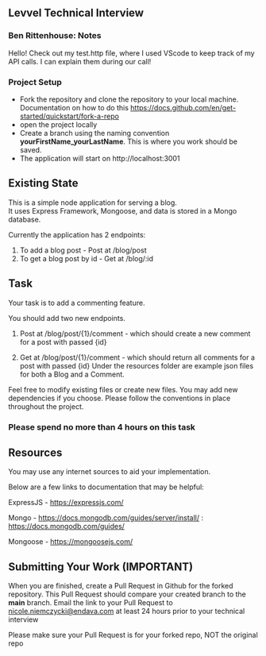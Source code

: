 ## Levvel Technical Interview ##

### Ben Rittenhouse: Notes ###

Hello! Check out my test.http file, where I used VScode to keep track of my API calls. I can explain them during our call!

### Project Setup ###
- Fork the repository and clone the repository to your local machine.  Documentation on how to do this https://docs.github.com/en/get-started/quickstart/fork-a-repo
- open the project locally
- Create a branch using the naming convention **yourFirstName_yourLastName**. This is where you work should be saved.
- The application will start on http://localhost:3001

## Existing State ##
This is a simple node application for serving a blog.<br>
It uses Express Framework, Mongoose, and data is stored in a Mongo database.

Currently the application has 2 endpoints:

1) To add a blog post - Post at /blog/post
2) To get a blog post by id - Get at /blog/:id

## Task ##
Your task is to add a commenting feature.

You should add two new endpoints.

1) Post at /blog/post/{1}/comment - which should create a new comment for a post with passed {id}

2) Get at /blog/post/{1}/comment - which should return all comments for a post with passed {id}
Under the resources folder are example json files for both a Blog and a Comment.

Feel free to modify existing files or create new files. You may add new dependencies if you choose. Please follow the conventions in place throughout the project.

### Please spend no more than 4 hours on this task ###

## Resources
You may use any internet sources to aid your implementation.

Below are a few links to documentation that may be helpful:

ExpressJS - https://expressjs.com/

Mongo - https://docs.mongodb.com/guides/server/install/ : https://docs.mongodb.com/guides/

Mongoose - https://mongoosejs.com/

## Submitting Your Work (IMPORTANT)
When you are finished, create a Pull Request in Github for the forked repository. This Pull Request should compare your created branch to the **main** branch. Email the link to your Pull Request to nicole.niemczycki@endava.com at least 24 hours prior to your technical interview

Please make sure your Pull Request is for your forked repo, NOT the original repo